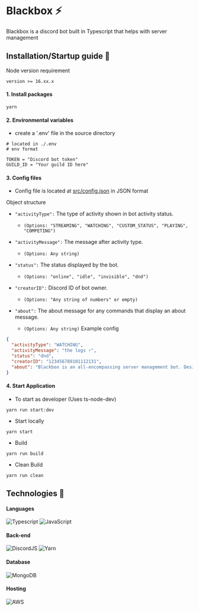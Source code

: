 # Blackbox ⚡

Blackbox is a discord bot built in Typescript that helps with server management

## Installation/Startup guide 🔨

Node version requirement

```
version >= 16.xx.x
```

#### 1. Install packages

```
yarn
```

#### 2. Environmental variables

- create a '.env' file in the source directory

```env
# located in ./.env
# env format

TOKEN = "Discord bot token"
GUILD_ID = "Your guild ID here"
```

#### 3. Config files

- Config file is located at [src/config.json](https://github.com/Junnyyy/Blackbox/blob/2aecb39b6342e36852fa101b73ed2b4d9a7ebf28/src/config.json) in JSON format

Object structure

- `"activityType":` The type of activity shown in bot activity status.

   - `(Options: "STREAMING", "WATCHING", "CUSTOM_STATUS", "PLAYING", "COMPETING")`

- `"activityMessage":` The message after activity type. 
   - `(Options: Any string)`

- `"status":` The status displayed by the bot. 
   - `(Options: "online", "idle", "invisible", "dnd")`

- `"creatorID":` Discord ID of bot owner. 
   - `(Options: "Any string of numbers" or empty)`

- `"about":` The about message for any commands that display an about message. 
   - `(Options: Any string)`
Example config
```json
{
  "activityType": "WATCHING", 
  "activityMessage": "the logs ⚡",
  "status": "dnd",
  "creatorID": "123456789101112131",
  "about": "Blackbox is an all-encompassing server management bot. Designed with server staff and user-friendliness in mind."
}
```

#### 4. Start Application

- To start as developer
  (Uses ts-node-dev)

```
yarn run start:dev
```

- Start locally

```
yarn start
```

- Build

```
yarn run build
```

- Clean Build

```
yarn run clean
```

## Technologies 📡

#### Languages

![Typescript](https://img.shields.io/badge/TypeScript-007ACC?style=for-the-badge&logo=typescript&logoColor=white)
![JavaScript](https://img.shields.io/badge/javascript-%23323330.svg?style=for-the-badge&logo=javascript&logoColor=%23F7DF1E)

#### Back-end

![DiscordJS](https://img.shields.io/badge/Discord-5865F2?style=for-the-badge&logo=discord&logoColor=white)
![Yarn](https://img.shields.io/badge/yarn-%232C8EBB.svg?style=for-the-badge&logo=yarn&logoColor=white)
   
#### Database

![MongoDB](https://img.shields.io/badge/MongoDB-4EA94B?style=for-the-badge&logo=mongodb&logoColor=white)

#### Hosting

![AWS](https://img.shields.io/badge/Amazon_AWS-FF9900?style=for-the-badge&logo=amazonaws&logoColor=white)
